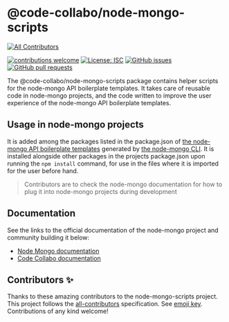 # @code-collabo/node-mongo-scripts

<!-- ALL-CONTRIBUTORS-BADGE:START - Do not remove or modify this section -->
[![All Contributors](https://img.shields.io/badge/all_contributors-orange.svg?style=flat-square)](#contributors-)
<!-- ALL-CONTRIBUTORS-BADGE:END -->

[![contributions welcome](https://img.shields.io/badge/contributions-welcome-brightgreen.svg?style=flat)](https://code-collabo.gitbook.io/node-mongo-v2.0.0/contribution-guide/node-mongo) [![License: ISC](https://img.shields.io/badge/License-ISC-blue.svg)](https://github.com/code-collabo/node-mongo-scripts/blob/develop/LICENSE) [![GitHub issues](https://img.shields.io/github/issues/code-collabo/node-mongo?color=red)](https://github.com/code-collabo/node-mongo/issues) [![GitHub pull requests](https://img.shields.io/github/issues-pr/code-collabo/node-mongo-scripts?color=goldenrod)](https://github.com/code-collabo/node-mongo-scripts/pulls)

The @code-collabo/node-mongo-scripts package contains helper scripts for the node-mongo API boilerplate templates. It takes care of reusable code in node-mongo projects, and the code written to improve the user experience of the node-mongo API boilerplate templates.

## Usage in node-mongo projects
It is added among the packages listed in the package.json of [the node-mongo API boilerplate templates](https://github.com/code-collabo/node-mongo-api-boilerplate-templates) generated by [the node-mongo CLI](https://github.com/code-collabo/node-mongo-cli). It is installed alongside other packages in the projects package.json upon running the `npm install` command, for use in the files where it is imported for the user before hand.

> Contributors are to check the node-mongo documentation for how to plug it into node-mongo projects during development

## Documentation
See the links to the official documentation of the node-mongo project and community building it below:
- [Node Mongo documentation](https://code-collabo.gitbook.io/node-mongo-v2.0.0)
- [Code Collabo documentation](https://code-collabo.gitbook.io/community-doc-v1.0.0)

## Contributors ✨

Thanks to these amazing contributors to the node-mongo-scripts project. This project follows the [all-contributors](https://github.com/all-contributors/all-contributors) specification. See [emoji key](https://allcontributors.org/docs/en/emoji-key). Contributions of any kind welcome!

<!-- ALL-CONTRIBUTORS-LIST:START - Do not remove or modify this section -->
<!-- prettier-ignore-start -->
<!-- markdownlint-disable -->


<!-- markdownlint-restore -->
<!-- prettier-ignore-end -->

<!-- ALL-CONTRIBUTORS-LIST:END -->
